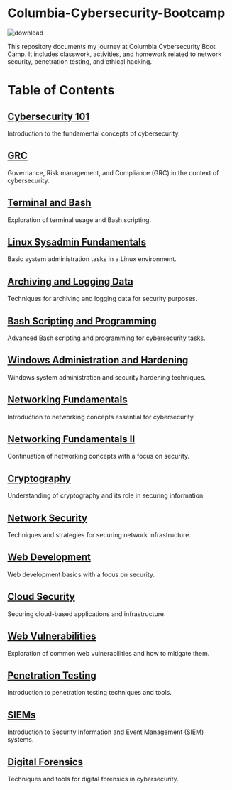 # Columbia-Cybersecurity-Bootcamp
![download](https://github.com/Lodoelama/Lodoelama/assets/125059539/a36f1ec7-db61-4195-b0ab-6b709fae15b6)

This repository documents my journey at Columbia Cybersecurity Boot Camp. It includes classwork, activities, and homework related to network security, penetration testing, and ethical hacking.

# Table of Contents 

## [Cybersecurity 101](https://github.com/Lodoelama/Columbia-Cybersecurity-Bootcamp/tree/main/Cybersecurity101)
Introduction to the fundamental concepts of cybersecurity.

## [GRC](https://github.com/Lodoelama/Columbia-Cybersecurity-Bootcamp/tree/main/GRC)
Governance, Risk management, and Compliance (GRC) in the context of cybersecurity.

## [Terminal and Bash](https://github.com/Lodoelama/Columbia-Cybersecurity-Bootcamp/tree/main/Terminal%20and%20Bash)
Exploration of terminal usage and Bash scripting.

## [Linux Sysadmin Fundamentals](https://github.com/Lodoelama/Columbia-Cybersecurity-Bootcamp/tree/main/Linux%20Sysadmin%20Fundamentals)
Basic system administration tasks in a Linux environment.

## [Archiving and Logging Data](https://github.com/Lodoelama/Columbia-Cybersecurity-Bootcamp/tree/main/Archiving%20and%20Logging%20Data)
Techniques for archiving and logging data for security purposes.

## [Bash Scripting and Programming](https://github.com/Lodoelama/Columbia-Cybersecurity-Bootcamp/tree/main/Bash-Scripting-and-Programming)
Advanced Bash scripting and programming for cybersecurity tasks.

## [Windows Administration and Hardening](https://github.com/Lodoelama/Columbia-Cybersecurity-Bootcamp/tree/main/Windows%20Administration%20and%20Hardening)
Windows system administration and security hardening techniques.

## [Networking Fundamentals](https://github.com/Lodoelama/Columbia-Cybersecurity-Bootcamp/tree/main/Networking%20Fundamentals)
Introduction to networking concepts essential for cybersecurity.

## [Networking Fundamentals II](https://github.com/Lodoelama/Columbia-Cybersecurity-Bootcamp/tree/main/Networking%20Fundamentals%20II)
Continuation of networking concepts with a focus on security.

## [Cryptography](https://github.com/Lodoelama/Columbia-Cybersecurity-Bootcamp/tree/main/Cryptography)
Understanding of cryptography and its role in securing information.

## [Network Security](https://github.com/Lodoelama/Columbia-Cybersecurity-Bootcamp/tree/main/Network%20Security)
Techniques and strategies for securing network infrastructure.

## [Web Development](https://github.com/Lodoelama/Columbia-Cybersecurity-Bootcamp/tree/main/Web%20Development)
Web development basics with a focus on security.

## [Cloud Security](https://github.com/Lodoelama/Columbia-Cybersecurity-Bootcamp/tree/main/Cloud%20Security)
Securing cloud-based applications and infrastructure.

## [Web Vulnerabilities](https://github.com/Lodoelama/Columbia-Cybersecurity-Bootcamp/tree/main/Web%20Vulnerabilities)
Exploration of common web vulnerabilities and how to mitigate them.

## [Penetration Testing](https://github.com/Lodoelama/Columbia-Cybersecurity-Bootcamp/tree/main/Penetration%20Testing)
Introduction to penetration testing techniques and tools.

## [SIEMs](https://github.com/Lodoelama/Columbia-Cybersecurity-Bootcamp/tree/main/SIEMs)
Introduction to Security Information and Event Management (SIEM) systems.

## [Digital Forensics](https://github.com/Lodoelama/Columbia-Cybersecurity-Bootcamp/tree/main/Digital%20Forensics)
Techniques and tools for digital forensics in cybersecurity.



